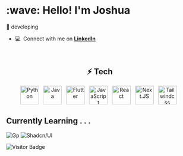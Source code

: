 <h1 align="left">:wave: Hello! I'm Joshua</h1>

<p font-style="mono"> 🚧 developing </p>

- :computer: &nbsp;Connect with me on **[LinkedIn](https://www.linkedin.com/in/jshmslf/)**

<br>

<h2 align="center">⚡ Tech</h2>

<div align="center"> 
<img src="https://cdn.jsdelivr.net/gh/devicons/devicon@latest/icons/python/python-original.svg" alt="Python" width="50"
    height="50"> &nbsp;
<img src="https://cdn.jsdelivr.net/gh/devicons/devicon@latest/icons/java/java-original.svg" alt="Java" width="50"
    height="50"> &nbsp;
<img src="https://cdn.jsdelivr.net/gh/devicons/devicon@latest/icons/flutter/flutter-original.svg" alt="Flutter"
    width="50" height="50"> &nbsp;
<img src="https://cdn.jsdelivr.net/gh/devicons/devicon@latest/icons/javascript/javascript-original.svg" alt="JavaScript"
    width="50" height="50"> &nbsp;
<img src="https://cdn.jsdelivr.net/gh/devicons/devicon@latest/icons/react/react-original.svg" alt="React" width="50"
    height="50"> &nbsp;
<img src="https://cdn.jsdelivr.net/gh/devicons/devicon@latest/icons/nextjs/nextjs-original.svg" alt="Next.JS" width="50"
    height="50"> &nbsp;
<img src="https://cdn.jsdelivr.net/gh/devicons/devicon@latest/icons/tailwindcss/tailwindcss-original.svg"
    alt="Tailwindcss" width="50" height="50"> &nbsp;
</div>

<h2>Currently Learning . . .</h2>

![Gp](https://img.shields.io/badge/go-%2300ADD8.svg?style=for-the-badge&logo=go&logoColor=white)
![Shadcn/UI](https://img.shields.io/badge/shadcn%2Fui-000?logo=shadcnui&logoColor=fff&style=for-the-badge)

![Visitor Badge](https://visitor-badge.laobi.icu/badge?page_id=jshmslf) 